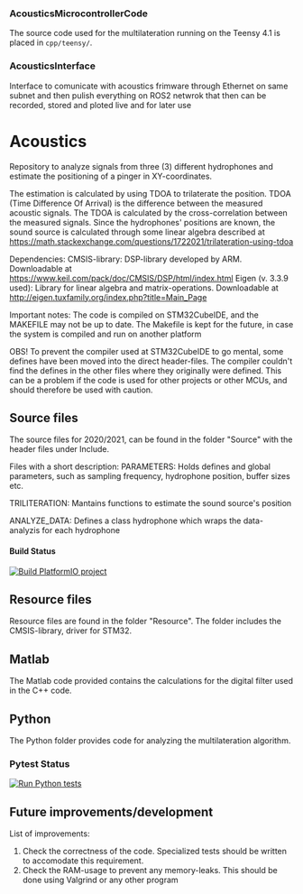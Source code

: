 ### AcousticsMicrocontrollerCode
The source code used for the multilateration running on the Teensy 4.1 is placed in `cpp/teensy/`.

### AcousticsInterface
Interface to comunicate with acoustics frimware through Ethernet on same subnet and then pulish everything on ROS2 netwrok that then can be recorded, stored and ploted live and for later use

# Acoustics
Repository to analyze signals from three (3) different hydrophones and estimate the positioning of a pinger in XY-coordinates.

The estimation is calculated by using TDOA to trilaterate the position. TDOA (Time Difference Of Arrival) is the difference between the measured acoustic signals. The TDOA is calculated by the cross-correlation between the measured signals. Since the hydrophones' positions are known, the sound source is calculated through some linear algebra described at https://math.stackexchange.com/questions/1722021/trilateration-using-tdoa  

Dependencies:
  CMSIS-library: DSP-library developed by ARM. Downloadable at https://www.keil.com/pack/doc/CMSIS/DSP/html/index.html
  Eigen (v. 3.3.9 used): Library for linear algebra and matrix-operations. Downloadable at http://eigen.tuxfamily.org/index.php?title=Main_Page


Important notes:
  The code is compiled on STM32CubeIDE, and the MAKEFILE may not be up to date. The Makefile is kept for the future, in case the system is compiled and run on another platform

  OBS! To prevent the compiler used at STM32CubeIDE to go mental, some defines have been moved into the direct header-files. The compiler couldn't find the defines in the other files where they originally were defined. This can be a problem if the code is used for other projects or other MCUs, and should therefore be used with caution.

## Source files
The source files for 2020/2021, can be found in the folder "Source" with the header files under Include.


Files with a short description:
  PARAMETERS: Holds defines and global parameters, such as sampling frequency, hydrophone position, buffer sizes etc.

  TRILITERATION: Mantains functions to estimate the sound source's position

  ANALYZE_DATA: Defines a class hydrophone which wraps the data-analyzis for each hydrophone

#### Build Status
[![Build PlatformIO project](https://github.com/vortexntnu/acoustics/actions/workflows/build-platformio.yml/badge.svg)](https://github.com/vortexntnu/acoustics/actions/workflows/build-platformio.yml)


## Resource files
Resource files are found in the folder "Resource". 
The folder includes the CMSIS-library, driver for STM32.


## Matlab
The Matlab code provided contains the calculations for the digital filter used in the C++ code.


## Python
The Python folder provides code for analyzing the multilateration algorithm.

### Pytest Status
[![Run Python tests](https://github.com/vortexntnu/acoustics/actions/workflows/run-pytest.yml/badge.svg)](https://github.com/vortexntnu/acoustics/actions/workflows/run-pytest.yml)


## Future improvements/development

List of improvements:
  1. Check the correctness of the code. Specialized tests should be written to accomodate this requirement.
  2. Check the RAM-usage to prevent any memory-leaks. This should be done using Valgrind or any other program

